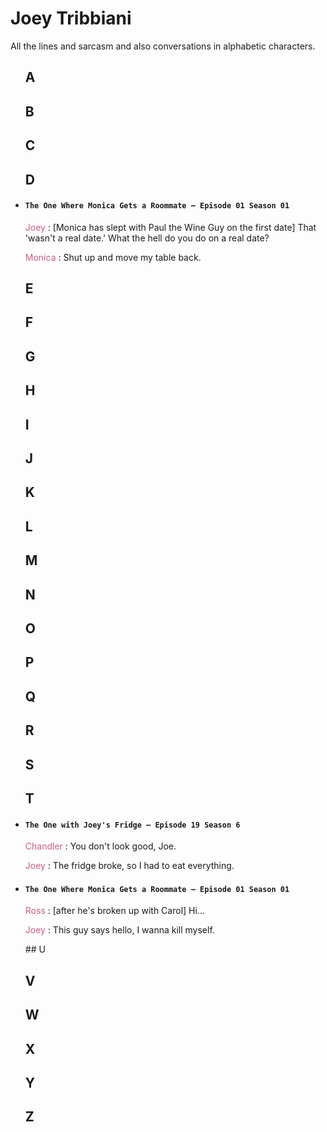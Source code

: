 # Joey Tribbiani

All the lines and sarcasm and also conversations in alphabetic characters.
<uL>

## A

## B

## C

## D

<li>
<h4><code>The One Where Monica Gets a Roommate — Episode 01 Season 01</code></h4>
<p>
<span style="color: #cd5d7d;">Joey</span> : [Monica has slept with Paul the Wine Guy on the first date] That 'wasn't a real date.' What the hell do you do on a real date?

<span style="color: #cd5d7d;">Monica</span> : Shut up and move my table back.
</p>
</li>

## E

## F

## G

## H

## I

## J

## K

## L

## M

## N

## O

## P

## Q

## R

## S

## T

<li>
<h4><code>The One with Joey's Fridge — Episode 19 Season 6</code></h4>
<p>
<span style="color: #cd5d7d;">Chandler</span> : You don't look good, Joe.

<span style="color: #cd5d7d;">Joey</span> : The fridge broke, so I had to eat everything.
</p>
</li>

<li>
<h4><code>The One Where Monica Gets a Roommate — Episode 01 Season 01</code></h4>
<p>
<span style="color: #cd5d7d;">Ross</span> : [after he's broken up with Carol] Hi...

<span style="color: #cd5d7d;">Joey</span> : This guy says hello, I wanna kill myself.
</p>
</li>
## U

## V

## W

## X

## Y

## Z
</ul>